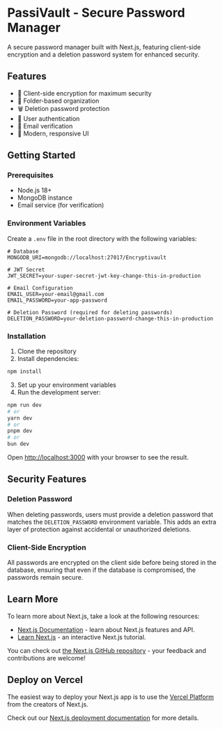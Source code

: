 # PassiVault - Secure Password Manager

A secure password manager built with Next.js, featuring client-side encryption and a deletion password system for enhanced security.

## Features

- 🔐 Client-side encryption for maximum security
- 📁 Folder-based organization
- 🗑️ Deletion password protection
- 👤 User authentication
- 📧 Email verification
- 🎨 Modern, responsive UI

## Getting Started

### Prerequisites

- Node.js 18+
- MongoDB instance
- Email service (for verification)

### Environment Variables

Create a `.env` file in the root directory with the following variables:

```env
# Database
MONGODB_URI=mongodb://localhost:27017/Encryptivault

# JWT Secret
JWT_SECRET=your-super-secret-jwt-key-change-this-in-production

# Email Configuration
EMAIL_USER=your-email@gmail.com
EMAIL_PASSWORD=your-app-password

# Deletion Password (required for deleting passwords)
DELETION_PASSWORD=your-deletion-password-change-this-in-production
```

### Installation

1. Clone the repository
2. Install dependencies:
```bash
npm install
```

3. Set up your environment variables
4. Run the development server:

```bash
npm run dev
# or
yarn dev
# or
pnpm dev
# or
bun dev
```

Open [http://localhost:3000](http://localhost:3000) with your browser to see the result.

## Security Features

### Deletion Password
When deleting passwords, users must provide a deletion password that matches the `DELETION_PASSWORD` environment variable. This adds an extra layer of protection against accidental or unauthorized deletions.

### Client-Side Encryption
All passwords are encrypted on the client side before being stored in the database, ensuring that even if the database is compromised, the passwords remain secure.

## Learn More

To learn more about Next.js, take a look at the following resources:

- [Next.js Documentation](https://nextjs.org/docs) - learn about Next.js features and API.
- [Learn Next.js](https://nextjs.org/learn) - an interactive Next.js tutorial.

You can check out [the Next.js GitHub repository](https://github.com/vercel/next.js) - your feedback and contributions are welcome!

## Deploy on Vercel

The easiest way to deploy your Next.js app is to use the [Vercel Platform](https://vercel.com/new?utm_medium=default-template&filter=next.js&utm_source=create-next-app&utm_campaign=create-next-app-readme) from the creators of Next.js.

Check out our [Next.js deployment documentation](https://nextjs.org/docs/app/building-your-application/deploying) for more details.
